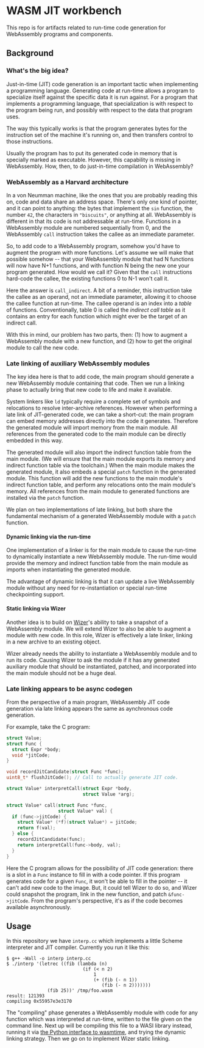 # WASM JIT workbench

This repo is for artifacts related to run-time code generation for
WebAssembly programs and components.

## Background

### What's the big idea?

Just-in-time (JIT) code generation is an important tactic when
implementing a programming language.  Generating code at run-time allows
a program to specialize itself against the specific data it is run
against.  For a program that implements a programming language, that
specialization is with respect to the program being run, and possibly
with respect to the data that program uses.

The way this typically works is that the program generates bytes for the
instruction set of the machine it's running on, and then transfers
control to those instructions.

Usually the program has to put its generated code in memory that is
specially marked as executable.  However, this capability is missing in
WebAssembly.  How, then, to do just-in-time compilation in WebAssembly?

### WebAssembly as a Harvard architecture

In a von Neumman machine, like the ones that you are probably reading
this on, code and data share an address space.  There's only one kind of
pointer, and it can point to anything: the bytes that implement the
`sin` function, the number `42`, the characters in `"biscuits"`, or
anything at all.  WebAssembly is different in that its code is not
addressable at run-time.  Functions in a WebAssembly module are numbered
sequentially from 0, and the WebAssembly `call` instruction takes the
callee as an immediate parameter.

So, to add code to a WebAssembly program, somehow you'd have to augment
the program with more functions.  Let's assume we will make that
possible somehow -- that your WebAssembly module that had N functions
will now have N+1 functions, and with function N being the new one your
program generated.  How would we call it?  Given that the `call`
instructions hard-code the callee, the existing functions 0 to N-1 won't
call it.

Here the answer is `call_indirect`.  A bit of a reminder, this
instruction take the callee as an operand, not an immediate parameter,
allowing it to choose the callee function at run-time.  The callee
operand is an index into a *table* of functions.  Conventionally, table
0 is called the *indirect call table* as it contains an entry for each
function which might ever be the target of an indirect call.

With this in mind, our problem has two parts, then: (1) how to augment a
WebAssembly module with a new function, and (2) how to get the original
module to call the new code.

### Late linking of auxiliary WebAssembly modules

The key idea here is that to add code, the main program should generate
a new WebAssembly module containing that code.  Then we run a linking
phase to actually bring that new code to life and make it available.

System linkers like `ld` typically require a complete set of symbols and
relocations to resolve inter-archive references.  However when
performing a late link of JIT-generated code, we can take a short-cut:
the main program can embed memory addresses directly into the code it
generates.  Therefore the generated module will import memory from the
main module.  All references from the generated code to the main module
can be directly embedded in this way.

The generated module will also import the indirect function table from
the main module.  (We will ensure that the main module exports its
memory and indirect function table via the toolchain.)  When the main
module makes the generated module, it also embeds a special `patch`
function in the generated module.  This function will add the new
functions to the main module's indirect function table, and perform any
relocations onto the main module's memory.  All references from the main
module to generated functions are installed via the `patch` function.

We plan on two implementations of late linking, but both share the
fundamental mechanism of a generated WebAssembly module with a `patch`
function.

#### Dynamic linking via the run-time

One implementation of a linker is for the main module to cause the
run-time to dynamically instantiate a new WebAssembly module.  The
run-time would provide the memory and indirect function table from the
main module as imports when instantiating the generated module.

The advantage of dynamic linking is that it can update a live
WebAssembly module without any need for re-instantiation or special
run-time checkpointing support.

#### Static linking via Wizer

Another idea is to build on
[Wizer](https://github.com/bytecodealliance/wizer)'s ability to take a
snapshot of a WebAssembly module.  We will extend Wizer to also be able
to augment a module with new code.  In this role, Wizer is effectively a
late linker, linking in a new archive to an existing object.

Wizer already needs the ability to instantiate a WebAssembly module and
to run its code.  Causing Wizer to ask the module if it has any
generated auxiliary module that should be instantiated, patched, and
incorporated into the main module should not be a huge deal.

### Late linking appears to be async codegen

From the perspective of a main program, WebAssembly JIT code generation
via late linking appears the same as aynchronous code generation.

For example, take the C program:

```c
struct Value;
struct Func {
  struct Expr *body;
  void *jitCode;
}

void recordJitCandidate(struct Func *func);
uint8_t* flushJitCode(); // Call to actually generate JIT code.

struct Value* interpretCall(struct Expr *body,
                            struct Value *arg);

struct Value* call(struct Func *func,
                   struct Value* val) {
  if (func->jitCode) {
    struct Value* (*f)(struct Value*) = jitCode;
    return f(val);
  } else {
    recordJitCandidate(func);
    return interpretCall(func->body, val);
  }
}
```

Here the C program allows for the possibility of JIT code generation:
there is a slot in a `Func` instance to fill in with a code pointer.  If
this program generates code for a given `Func`, it won't be able to fill
in the pointer -- it can't add new code to the image.  But, it could
tell Wizer to do so, and Wizer could snapshot the program, link in the
new function, and patch `&func->jitCode`.  From the program's
perspective, it's as if the code becomes available asynchronously.

## Usage

In this repository we have `interp.cc` which implements a little Scheme
interpreter and JIT compiler.  Currently you run it like this:

```
$ g++ -Wall -o interp interp.cc
$ ./interp '(letrec ((fib (lambda (n)
                            (if (< n 2)
                                1
                                (+ (fib (- n 1))
                                   (fib (- n 2)))))))
               (fib 25))' /tmp/foo.wasm
result: 121393
compiling 0x55957e3e3170
```

The "compiling" phase generates a WebAssembly module with code for any
function which was interpreted at run-time, written to the file given on
the command line.  Next up will be compiling this file to a WASI library
instead, running it via [the Python interface to
wasmtime](https://github.com/bytecodealliance/wasmtime-py/), and trying
the dynamic linking strategy.  Then we go on to implement Wizer static
linking.

